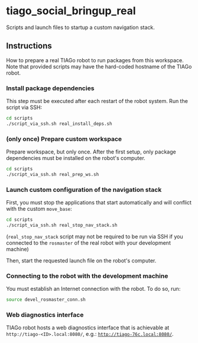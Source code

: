 # tiago_social_bringup_real

Scripts and launch files to startup a custom navigation stack.

## Instructions

How to prepare a real TIAGo robot to run packages from this workspace.
Note that provided scripts may have the hard-coded hostname of the TIAGo robot.

### Install package dependencies

This step must be executed after each restart of the robot system. Run the script via SSH:

```sh
cd scripts
./script_via_ssh.sh real_install_deps.sh
```

### (only once) Prepare custom workspace

Prepare workspace, but only once. After the first setup, only package dependencies must be installed on the robot's computer.

```sh
cd scripts
./script_via_ssh.sh real_prep_ws.sh
```

### Launch custom configuration of the navigation stack

First, you must stop the applications that start automatically and will conflict with the custom `move_base`:

```sh
cd scripts
./script_via_ssh.sh real_stop_nav_stack.sh
```

(`real_stop_nav_stack` script may not be required to be run via SSH if you connected to the `rosmaster` of the real robot with your development machine)

Then, start the requested launch file on the robot's computer.

### Connecting to the robot with the development machine

You must establish an Internet connection with the robot. To do so, run:

```sh
source devel_rosmaster_conn.sh
```

### Web diagnostics interface

TIAGo robot hosts a web diagnostics interface that is achievable at `http://tiago-<ID>.local:8080/`, e.g.: [`http://tiago-76c.local:8080/`](http://tiago-76c.local:8080/).
